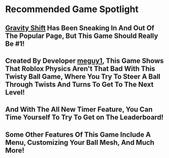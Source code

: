 # Recommended Game Spotlight

## [Gravity Shift](https://www.roblox.com/games/77899385/Gravity-Shift-New-Timer) Has Been Sneaking In And Out Of The Popular Page, But This Game Should Really Be #1! 

## Created By Developer [meguy1](https://www.roblox.com/users/7679131/profile), This Game Shows That Roblox Physics Aren't That Bad With This Twisty Ball Game, Where You Try To Steer A Ball Through Twists And Turns To Get To The Next Level!

## And With The All New Timer Feature, You Can Time Yourself To Try To Get on The Leaderboard!

## Some Other Features Of This Game Include A Menu, Customizing Your Ball Mesh, And Much More!



